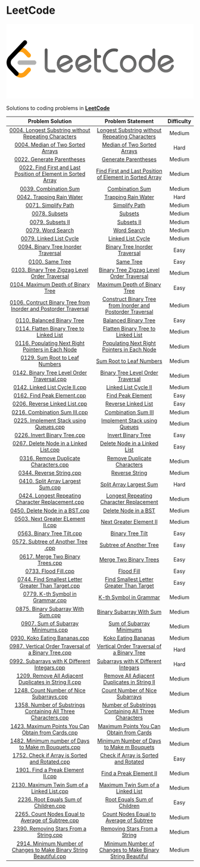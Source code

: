 # LeetCode

<p align="center">
  <img width=550" height="200" src=../assets/LeetCode-img.png>
</p>


Solutions to coding problems in **[LeetCode](https://leetcode.com/)**

|       Problem Solution         |                                                                          Problem Statement                                                                |Difficulty|
|:------------------------------:|:---------------------------------------------------------------------------------------------------------------------------------------------------------:|:--------:|
|[0004. Longest Substring without Repeating Characters](Solutions/0003.cpp)              |[Longest Substring without Repeating Characters](https://leetcode.com/problems/longest-substring-without-repeating-characters/description/)               |Medium    |
|[0004. Median of Two Sorted Arrays](Solutions/0004.cpp)              |[Median of Two Sorted Arrays](https://leetcode.com/problems/median-of-two-sorted-arrays/description/)               |Hard    |
|[0022. Generate Parentheses](Solutions/0022.cpp)              |[Generate Parentheses](https://leetcode.com/problems/generate-parentheses/description/)               |Medium    |
|[0022.  Find First and Last Position of Element in Sorted Array](Solutions/0022.cpp)              |[Find First and Last Position of Element in Sorted Array](https://leetcode.com/problems/find-first-and-last-position-of-element-in-sorted-array/description/)               |Medium    |
|[0039. Combination Sum](Solutions/0039.cpp)              |[Combination Sum](https://leetcode.com/problems/combination-sum/description/)               |Medium    |
|[0042. Trapping Rain Water](Solutions/0042.cpp)              |[Trapping Rain Water](https://leetcode.com/problems/trapping-rain-water/description/)               |Hard |
|[0071. Simplify Path](Solutions/0071.cpp)              |[Simplify Path](https://leetcode.com/problems/simplify-path/description/)               |Medium    |
|[0078. Subsets](Solutions/0078.cpp)              |[Subsets](https://leetcode.com/problems/subsets/description/)               |Medium    |
|[0079. Subsets II](Solutions/0090.cpp)              |[Subsets II](https://leetcode.com/problems/subsets-ii/)               |Medium    |
|[0079. Word Search](Solutions/0079.cpp)              |[Word Search](https://leetcode.com/problems/word-search/description/)               |Medium    |
|[0079. Linked List Cycle](Solutions/0141.cpp)              |[Linked List Cycle](https://leetcode.com/problems/linked-list-cycle/description/)               |Medium    |
|[0094. Binary Tree Inorder Traversal](Solutions/0094.cpp)              |[Binary Tree Inorder Traversal](https://leetcode.com/problems/binary-tree-inorder-traversal/description/)               |Easy    |
|[0100. Same Tree](Solutions/0100.cpp)              |[Same Tree](https://leetcode.com/problems/same-tree/description/)               |Easy    |
|[0103. Binary Tree Zigzag Level Order Traversal](Solutions/0103.cpp)              |[Binary Tree Zigzag Level Order Traversal](https://leetcode.com/problems/binary-tree-zigzag-level-order-traversal/description/)               |Medium    |
|[0104. Maximum Depth of Binary Tree](Solutions/0104.cpp)              |[Maximum Depth of Binary Tree](https://leetcode.com/problems/maximum-depth-of-binary-tree/description/)               |Easy    |
|[0106. Contruct Binary Tree from Inorder and Postorder Traversal](Solutions/0106.cpp)              |[Construct Binary Tree from Inorder and Postorder Traversal](https://leetcode.com/problems/construct-binary-tree-from-inorder-and-postorder-traversal/)               |Medium    |
|[0110. Balanced Binary Tree](Solutions/0110.cpp)              |[Balanced Binary Tree](https://leetcode.com/problems/balanced-binary-tree/description/)               |Easy    |
|[0114. Flatten Binary Tree to Linked List](Solutions/0110.cpp)              |[Flatten Binary Tree to Linked List](https://leetcode.com/problems/flatten-binary-tree-to-linked-list/description/)               |Medium    |
|[0116. Populating Next Right Pointers in Each Node](Solutions/0110.cpp)              |[Populating Next Right Pointers in Each Node](https://leetcode.com/problems/populating-next-right-pointers-in-each-node/description/)               |Medium    |
|[0129. Sum Root to Leaf Numbers](Solutions/0129.cpp)              |[Sum Root to Leaf Numbers](https://leetcode.com/problems/sum-root-to-leaf-numbers/)               |Medium    |
|[0142. Binary Tree Level Order Traversal.cpp](Solutions/0142.cpp)              |[Binary Tree Level Order Traversal](https://leetcode.com/problems/binary-tree-level-order-traversal/description/)         | Medium    |
|[0142. Linked List Cycle II.cpp](Solutions/0142.cpp)              |[Linked List Cycle II](https://leetcode.com/problems/linked-list-cycle-ii/description/)               |Medium    |
|[0162. Find Peak Element.cpp](Solutions/0162.cpp)              |[Find Peak Element](https://leetcode.com/problems/find-peak-element/)                                    |Easy    |
|[0206. Reverse Linked List.cpp](Solutions/0206.cpp)              |[Reverse Linked List](https://leetcode.com/problems/combination-sum-iii/)                                    |Easy    |
|[0216. Combination Sum III.cpp](Solutions/0216.cpp)              |[Combination Sum III](https://leetcode.com/problems/reverse-linked-list/description/)                                    |Medium    |
|[0225. Implement Stack using Queues.cpp](Solutions/0216.cpp)              |[Implement Stack using Queues](https://leetcode.com/problems/implement-stack-using-queues/)                                    |Medium    |
|[0226. Invert Binary Tree.cpp](Solutions/0237.cpp)              |[Invert Binary Tree](https://leetcode.com/problems/invert-binary-tree/description/)                | Easy    |
|[0267. Delete Node in a Linked List.cpp](Solutions/0237.cpp)              |[Delete Node in a Linked List](https://leetcode.com/problems/delete-node-in-a-linked-list/description/)                | Easy    |
|[0316. Remove Duplicate Characters.cpp](Solutions/0316.cpp)              |[Remove Duplicate Characters](https://leetcode.com/problems/remove-duplicate-letters/description/)                                    |Medium    |
|[0344. Reverse String.cpp](Solutions/0344.cpp)              |[Reverse String](https://leetcode.com/problems/reverse-string/description/)                                    |Medium    |
|[0410. Split Array Largest Sum.cpp](Solutions/0410.cpp)              |[Split Array Largest Sum](https://leetcode.com/problems/split-array-largest-sum/)                     |Hard|
|[0424. Longest Repeating Character Replacement.cpp](Solutions/0424.cpp)              |[Longest Repeating Character Replacement](https://leetcode.com/problems/longest-repeating-character-replacement/description/)                     |Medium|
|[0450. Delete Node in a BST.cpp](Solutions/0424.cpp)              |[Delete Node in a BST](/https://leetcode.com/problems/delete-node-in-a-bst/description/)                     |Medium|
|[0503. Next Greater ELement II.cpp](Solutions/0503.cpp)              |[Next Greater Element II](https://leetcode.com/problems/next-greater-element-ii/description/)                     |Medium|
|[0563. Binary Tree Tilt.cpp](Solutions/0503.cpp)              |[Binary Tree Tilt](https://leetcode.com/problems/binary-tree-tilt/description/)                     |Easy|
|[0572. Subtree of Another Tree .cpp](Solutions/0572.cpp)              |[Subtree of Another Tree](https://leetcode.com/problems/subtree-of-another-tree/)                     |Easy|
|[0617. Merge Two Binary Trees.cpp](Solutions/0572.cpp)              |[Merge Two Binary Trees](https://leetcode.com/problems/merge-two-binary-trees/description/)                     |Easy|
|[0733. Flood Fill.cpp](Solutions/0733.cpp)              |[Flood Fill](https://leetcode.com/problems/flood-fill/description/)                     |Easy|
|[0744. Find Smallest Letter Greater Than Target.cpp](Solutions/0744.cpp)              |[Find Smallest Letter Greater Than Target](https://leetcode.com/problems/find-smallest-letter-greater-than-target/)                                    |Easy    |
|[0779. K-th Symbol in Grammar.cpp](Solutions/0779.cpp)              |[K-th Symbol in Grammar](https://leetcode.com/problems/k-th-symbol-in-grammar/description/)                                    |Medium    |
|[0875. Binary Subarray With Sum.cpp](Solutions/0930.cpp)              |[Binary Subarray With Sum](https://leetcode.com/problems/binary-subarrays-with-sum/description/ )                                    |Medium    |
|[0907. Sum of Subarray Minimums.cpp](Solutions/0907.cpp)              |[Sum of Subarray Minimums](https://leetcode.com/problems/sum-of-subarray-minimums/description/ )                                    |Medium    |
|[0930. Koko Eating Bananas.cpp](Solutions/0875.cpp)              |[Koko Eating Bananas](https://leetcode.com/problems/koko-eating-bananas/)                                    |Medium    |
|[0987. Vertical Order Traversal of a Binary Tree.cpp](Solutions/0987.cpp)              |[Vertical Order Traversal of a Binary Tree](https://leetcode.com/problems/vertical-order-traversal-of-a-binary-tree/description/)                                    |Hard    |
|[0992. Subarrays with K Different Integars.cpp](Solutions/0992.cpp)              |[Subarrays with K Different Integars](https://leetcode.com/problems/subarrays-with-k-different-integers/description/)                                    |Hard    |
|[1209. Remove All Adjacent Duplicates in String II.cpp](Solutions/1209.cpp)              |[Remove All Adjacent Duplicates in String II](https://leetcode.com/problems/remove-all-adjacent-duplicates-in-string-ii/)                                    |Medium    |
|[1248. Count Number of Nice Subarrays.cpp](Solutions/1248.cpp)              |[Count Number of Nice Subarrays](https://leetcode.com/problems/count-number-of-nice-subarrays/description/)                                    |Medium    |
|[1358. Number of Substrings Containing All Three Characters.cpp](Solutions/1358.cpp)              |[Number of Substrings Containing All Three Characters](https://leetcode.com/problems/number-of-substrings-containing-all-three-characters/description/)                       | Medium    |
|[1423. Maximum Points You Can Obtain from Cards.cpp](Solutions/1423.cpp)              |[Maximum Points You Can Obtain from Cards](https://leetcode.com/problems/maximum-points-you-can-obtain-from-cards/description/)               |Medium    |
|[1482. Minimum number of Days to Make m Bouquets.cpp](Solutions/1482.cpp)              |[Minimum Number of Days to Make m Bouquets](https://leetcode.com/problems/minimum-number-of-days-to-make-m-bouquets/description/)               |Medium    |
|[1752. Check if Array is Sorted and Rotated.cpp](Solutions/1752.cpp)              |[Check if Array is Sorted and Rotated](https://leetcode.com/problems/check-if-array-is-sorted-and-rotated/description/)   |Easy    | 
|[1901. Find a Preak Element II.cpp](Solutions/1901.cpp)              |[Find a Preak Element II](https://leetcode.com/problems/find-a-peak-element-ii/description/)               |Medium    |
|[2130. Maximum Twin Sum of a Linked List.cpp](Solutions/2130.cpp)              |[Maximum Twin Sum of a Linked List](https://leetcode.com/problems/maximum-twin-sum-of-a-linked-list/description/)               |Medium    |
|[2236. Root Equals Sum of Children.cpp](Solutions/2130.cpp)              |[Root Equals Sum of Children](https://leetcode.com/problems/root-equals-sum-of-children/description/)               |Easy    |
|[2265. Count Nodes Equal to Average of Subtree.cpp](Solutions/2130.cpp)              |[Count Nodes Equal to Average of Subtree](https://leetcode.com/problems/count-nodes-equal-to-average-of-subtree/)            |Medium    |
|[2390. Removing Stars From a String.cpp](Solutions/2390.cpp)              |[Removing Stars From a String](https://leetcode.com/problems/removing-stars-from-a-string/description/)               |Medium    |
|[2914. Minimum Number of Changes to Make Binary String Beautiful.cpp](Solutions/2914.cpp)              |[Minimum Number of Changes to Make Binary String Beautiful](https://leetcode.com/problems/minimum-number-of-changes-to-make-binary-string-beautiful/description/)               |Medium    |

